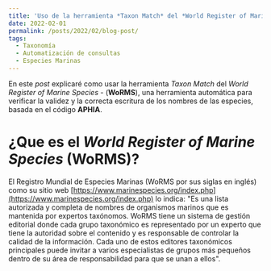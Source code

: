 ```yaml
---
title: 'Uso de la herramienta *Taxon Match* del *World Register of Marine Species* - (WoRMS)'
date: 2022-02-01
permalink: /posts/2022/02/blog-post/
tags:
  - Taxonomía
  - Automatización de consultas
  - Especies Marinas
---
```


En este *post* explicaré como usar la herramienta *Taxon Match* del *World Register of Marine Species* - (**WoRMS**), una herramienta automática para verificar la validez y la correcta escritura de los nombres de las especies, basada en el código **APHIA**.

# ¿Que es el *World Register of Marine Species* (WoRMS)?

El Registro Mundial de Especies Marinas (WoRMS por sus siglas en inglés) como su sitio web [https://www.marinespecies.org/index.php](https://www.marinespecies.org/index.php) lo indica: "Es una lista autorizada y completa de nombres de organismos marinos que es mantenida por expertos taxónomos.
WoRMS tiene un sistema de gestión editorial donde cada grupo taxonómico es representado por un experto que tiene la autoridad sobre el contenido y es responsable de controlar la calidad de la información. Cada uno de estos editores taxonómicos principales puede invitar a varios especialistas de grupos más pequeños dentro de su área de responsabilidad para que se unan a ellos".